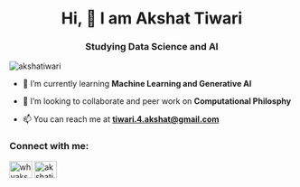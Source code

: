 <h1 align="center">Hi, 👋 I am Akshat Tiwari</h1>
<h3 align="center">Studying Data Science and AI</h3>

<p align="left"> <img src="https://komarev.com/ghpvc/?username=akshatiwari&label=Profile%20views&color=0e75b6&style=flat" alt="akshatiwari" /> </p>

- 🌱 I’m currently learning **Machine Learning and Generative AI**

- 👯 I’m looking to collaborate and peer work on **Computational Philosphy**

- 📫 You can reach me at **tiwari.4.akshat@gmail.com**

<h3 align="left">Connect with me:</h3>
<p align="left">
<a href="https://twitter.com/whyakshat" target="blank"><img align="center" src="https://raw.githubusercontent.com/rahuldkjain/github-profile-readme-generator/master/src/images/icons/Social/twitter.svg" alt="whyakshat" height="30" width="40" /></a>
<a href="https://linkedin.com/in/akshatiwari" target="blank"><img align="center" src="https://raw.githubusercontent.com/rahuldkjain/github-profile-readme-generator/master/src/images/icons/Social/linked-in-alt.svg" alt="akshatiwari" height="30" width="40" /></a>
</p>
